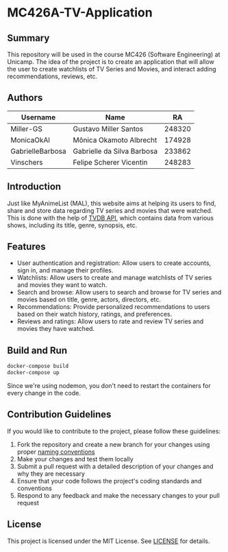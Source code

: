 # MC426A-TV-Application

## Summary

This repository will be used in the course MC426 (Software Engineering) at Unicamp. The idea of the project is to create an application that will allow the user to create watchlists of TV Series and Movies, and interact adding recommendations, reviews, etc.

## Authors

| Username         | Name                       | RA     |
| ---------------- | -------------------------- | ------ |
| Miller-GS        | Gustavo Miller Santos      | 248320 |
| MonicaOkAl       | Mônica Okamoto Albrecht    | 174928 |
| GabrielleBarbosa | Gabrielle da Silva Barbosa | 233862 |
| Vinschers        | Felipe Scherer Vicentin    | 248283 |

## Introduction

Just like MyAnimeList (MAL), this website aims at helping its users to find, share and store data regarding TV series and movies that were watched.
This is done with the help of [TVDB API](https://thetvdb.com/api-information), which contains data from various shows, including its title, genre, synopsis, etc.

## Features

-   User authentication and registration: Allow users to create accounts, sign in, and manage their profiles.
-   Watchlists: Allow users to create and manage watchlists of TV series and movies they want to watch.
-   Search and browse: Allow users to search and browse for TV series and movies based on title, genre, actors, directors, etc.
-   Recommendations: Provide personalized recommendations to users based on their watch history, ratings, and preferences.
-   Reviews and ratings: Allow users to rate and review TV series and movies they have watched.

## Build and Run

```sh
docker-compose build
docker-compose up
```

Since we're using nodemon, you don't need to restart the containers for every change in the code.

## Contribution Guidelines

If you would like to contribute to the project, please follow these guidelines:

1. Fork the repository and create a new branch for your changes using proper [naming conventions](https://gist.github.com/seunggabi/87f8c722d35cd07deb3f649d45a31082)
2. Make your changes and test them locally
3. Submit a pull request with a detailed description of your changes and why they are necessary
4. Ensure that your code follows the project's coding standards and conventions
5. Respond to any feedback and make the necessary changes to your pull request

## License

This project is licensed under the MIT License. See [LICENSE](https://github.com/Miller-GS/MC426A-TV-Application/blob/main/LICENSE) for details.
